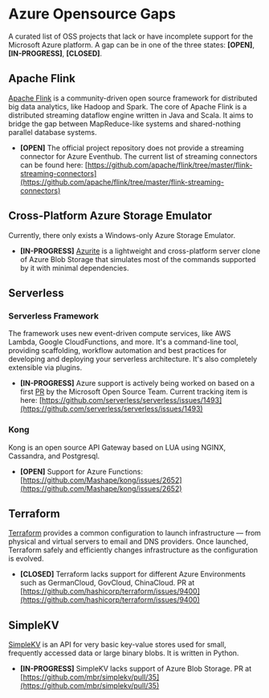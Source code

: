 # Azure Opensource Gaps
A curated list of OSS projects that lack or have incomplete support for the Microsoft Azure platform.
A gap can be in one of the three states: **[OPEN]**, **[IN-PROGRESS]**, **[CLOSED]**.

## Apache Flink
[Apache Flink](https://flink.apache.org/) is a community-driven open source framework for distributed big data analytics, like Hadoop and Spark. 
The core of Apache Flink is a distributed streaming dataflow engine written in Java and Scala.
It aims to bridge the gap between MapReduce-like systems and shared-nothing parallel database systems. 
- **[OPEN]** The official project repository does not provide a streaming connector for Azure Eventhub. 
The current list of streaming connectors can be found here:
[https://github.com/apache/flink/tree/master/flink-streaming-connectors](https://github.com/apache/flink/tree/master/flink-streaming-connectors)

## Cross-Platform Azure Storage Emulator
Currently, there only exists a Windows-only Azure Storage Emulator.
- **[IN-PROGRESS]** [Azurite](https://github.com/arafato/azurite) is a lightweight and cross-platform server clone
of Azure Blob Storage that simulates most of the commands supported by it with minimal dependencies.

## Serverless
### Serverless Framework
The framework uses new event-driven compute services, like AWS Lambda, Google CloudFunctions, and more. It's a command-line tool,
providing scaffolding, workflow automation and best practices for developing and deploying your serverless architecture. 
It's also completely extensible via plugins.

- **[IN-PROGRESS]** Azure support is actively being worked on based on a first [PR](https://github.com/serverless/serverless/pull/1426) 
by the Microsoft Open Source Team. Current tracking item is here: [https://github.com/serverless/serverless/issues/1493](https://github.com/serverless/serverless/issues/1493)

### Kong
Kong is an open source API Gateway based on LUA using NGINX, Cassandra, and Postgresql.
- **[OPEN]** Support for Azure Functions: [https://github.com/Mashape/kong/issues/2652](https://github.com/Mashape/kong/issues/2652)

## Terraform
[Terraform](https://www.terraform.io/) provides a common configuration to launch infrastructure — from physical and virtual servers to email and DNS providers. 
Once launched, Terraform safely and efficiently changes infrastructure as the configuration is evolved.

- **[CLOSED]** Terraform lacks support for different Azure Environments such as GermanCloud, GovCloud, ChinaCloud.
PR at [https://github.com/hashicorp/terraform/issues/9400](https://github.com/hashicorp/terraform/issues/9400)

## SimpleKV
[SimpleKV](https://github.com/mbr/simplekv) is an API for very basic key-value stores used for small, frequently accessed data or large binary blobs. It is written in Python.

- **[IN-PROGRESS]** SimpleKV lacks support of Azure Blob Storage.
PR at [https://github.com/mbr/simplekv/pull/35](https://github.com/mbr/simplekv/pull/35)